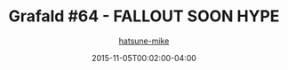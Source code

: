 ---
title: "Grafald #64 - FALLOUT SOON HYPE"
type: "image"
date: 2015-11-05T00:02:00-04:00
draft: false
categories:
- blog
- projects
- grafald
image_path: "../img/2015/64.png"
alt_text: ""
is_subpage: true
author: "[hatsune-mike](https://cohost.org/hatsune-mike)"
---